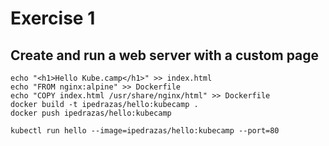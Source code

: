 # Exercise 1

## Create and run a web server with a custom page

    echo "<h1>Hello Kube.camp</h1>" >> index.html
    echo "FROM nginx:alpine" >> Dockerfile
    echo "COPY index.html /usr/share/nginx/html" >> Dockerfile
    docker build -t ipedrazas/hello:kubecamp .
    docker push ipedrazas/hello:kubecamp

    kubectl run hello --image=ipedrazas/hello:kubecamp --port=80
